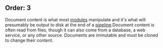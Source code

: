 Order: 3
---
Document content is what most [modules](xref:about-modules) manipulate and it's what will presumably be output to disk at the end of a [pipeline](xref:pipelines-and-modules).Document content is often read from files, though it can also come from a database, a web service, or any other source. Documents are immutable and must be cloned to change their content.